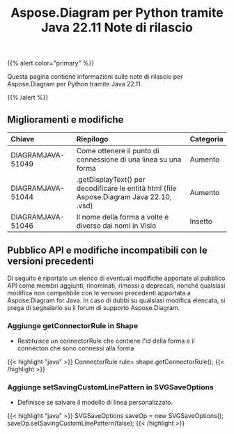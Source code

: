﻿---
title: Aspose.Diagram per Python tramite Java 22.11 Note di rilascio
type: docs
weight: 17
url: /it/python-java/aspose-diagram-for-python-via-java-22-11-release-notes/
---
{{% alert color="primary" %}}

Questa pagina contiene informazioni sulle note di rilascio per Aspose.Diagram per Python tramite Java 22.11.

{{% /alert %}}
## **Miglioramenti e modifiche**  ##

|**Chiave**|**Riepilogo**|**Categoria**|
|:- |:- |:- |
|DIAGRAMJAVA-51049|Come ottenere il punto di connessione di una linea su una forma|Aumento|
|DIAGRAMJAVA-51044|.getDisplayText() per decodificare le entità html (file Aspose.Diagram Java 22.10, .vsd)|Aumento|
|DIAGRAMJAVA-51046|Il nome della forma a volte è diverso dai nomi in Visio|Insetto|

## **Pubblico API e modifiche incompatibili con le versioni precedenti**
Di seguito è riportato un elenco di eventuali modifiche apportate al pubblico API come membri aggiunti, rinominati, rimossi o deprecati, nonché qualsiasi modifica non compatibile con le versioni precedenti apportata a Aspose.Diagram for Java. In caso di dubbi su qualsiasi modifica elencata, si prega di segnalarlo su il forum di supporto Aspose.Diagram.

### **Aggiunge getConnectorRule in Shape**
- Restituisce un connectorRule che contiene l'id della forma e il connecton che sono connessi alla forma

{{< highlight "java" >}}
ConnectorRule rule= shape.getConnectorRule();
{{< /highlight >}}

### **Aggiunge setSavingCustomLinePattern in SVGSaveOptions**
- Definisce se salvare il modello di linea personalizzato.

{{< highlight "java" >}}
SVGSaveOptions saveOp = new SVGSaveOptions(); 
saveOp.setSavingCustomLinePattern(false);
{{< /highlight >}}
